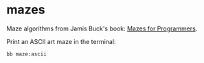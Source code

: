 # mazes

Maze algorithms from Jamis Buck's book: [Mazes for Programmers](http://www.mazesforprogrammers.com/).

Print an ASCII art maze in the terminal:

```sh
bb maze:ascii
```
